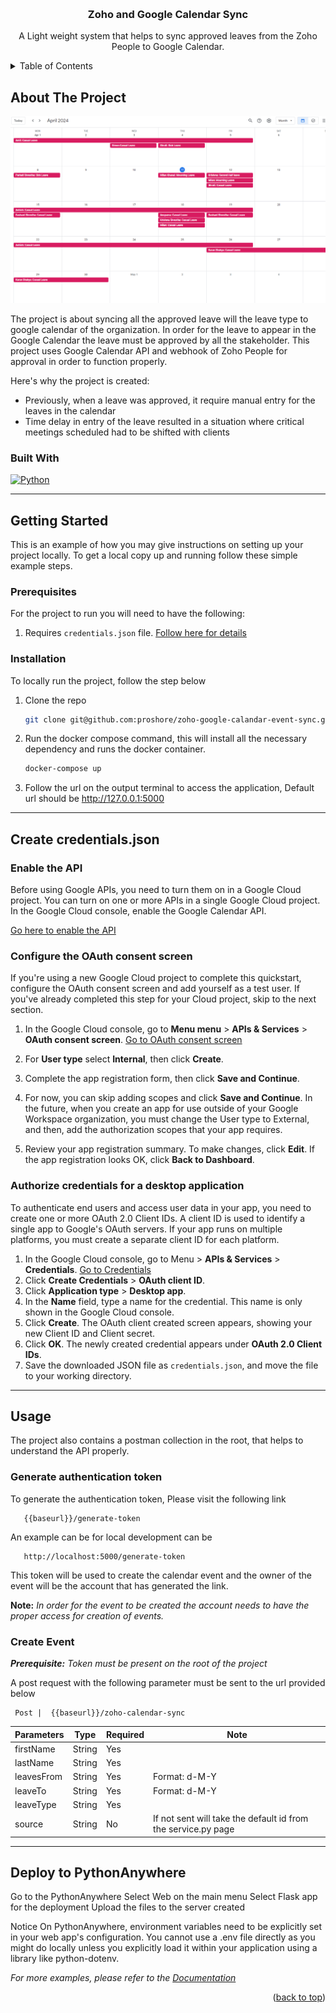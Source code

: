 <a name="readme-top"></a>

<!-- PROJECT LOGO -->
<br />
<div align="center">
  <h3 align="center">Zoho and Google Calendar Sync</h3>
  <p align="center">
    A Light weight system that helps to sync approved leaves from the Zoho People to Google Calendar.
  </p>
</div>



<!-- TABLE OF CONTENTS -->
<details>
  <summary>Table of Contents</summary>
  <ol>
    <li>
      <a href="#about-the-project">About The Project</a>
      <ul>
        <li><a href="#built-with">Built With</a></li>
      </ul>
    </li>
    <li>
      <a href="#getting-started">Getting Started</a>
      <ul>
        <li><a href="#prerequisites">Prerequisites</a></li>
        <li><a href="#installation">Installation</a></li>
      </ul>
    </li>
  </ol>
</details>



<!-- ABOUT THE PROJECT -->
## About The Project

[![Product Name Screen Shot][product-screenshot]]()

The project is about syncing all the approved leave will the leave type to google calendar of the organization. In order for the leave to appear in the Google Calendar the leave must be approved by all the stakeholder. This project uses Google Calendar API and webhook of Zoho People for approval in order to function properly. 

Here's why the project is created:
* Previously, when a leave was approved, it require manual entry for the leaves in the calendar 
* Time delay in entry of the leave resulted in a situation where critical meetings scheduled had to be shifted with clients


### Built With
[![Python]][Python-url]

***
<!-- GETTING STARTED -->
## Getting Started

This is an example of how you may give instructions on setting up your project locally.
To get a local copy up and running follow these simple example steps.

### Prerequisites

For the project to run you will need to have the following:
1. Requires `credentials.json` file. [Follow here for details](#create-credentials.json)

### Installation

To locally run the project, follow the step below
1. Clone the repo
   ```sh
   git clone git@github.com:proshore/zoho-google-calandar-event-sync.git
   ```
2. Run the docker compose command, this will install all the necessary dependency and runs the docker container.
   ```sh
   docker-compose up
   ```
3. Follow the url on the output terminal to access the application, Default url should be http://127.0.0.1:5000


***
## Create credentials.json
### Enable the API
Before using Google APIs, you need to turn them on in a Google Cloud project. You can turn on one or more APIs in a single Google Cloud project.
In the Google Cloud console, enable the Google Calendar API.

[Go here to enable the API](https://console.cloud.google.com/flows/enableapi?apiid=calendar-json.googleapis.com)

### Configure the OAuth consent screen
If you're using a new Google Cloud project to complete this quickstart, configure the OAuth consent screen and add yourself as a test user. If you've already completed this step for your Cloud project, skip to the next section.

1. In the Google Cloud console, go to **Menu menu** > **APIs & Services** > **OAuth consent screen**.
[Go to OAuth consent screen](https://console.cloud.google.com/apis/credentials/consent)

2. For **User type** select **Internal**, then click **Create**.
3. Complete the app registration form, then click **Save and Continue**.
4. For now, you can skip adding scopes and click **Save and Continue**. In the future, when you create an app for use outside of your Google Workspace organization, you must change the User type to External, and then, add the authorization scopes that your app requires.
5. Review your app registration summary. To make changes, click **Edit**. If the app registration looks OK, click **Back to Dashboard**.

### Authorize credentials for a desktop application
To authenticate end users and access user data in your app, you need to create one or more OAuth 2.0 Client IDs. A client ID is used to identify a single app to Google's OAuth servers. If your app runs on multiple platforms, you must create a separate client ID for each platform.
1. In the Google Cloud console, go to Menu > **APIs & Services** > **Credentials**. [Go to Credentials](https://console.cloud.google.com/apis/credentials)
2. Click **Create Credentials** > **OAuth client ID**.
3. Click **Application type** > **Desktop app**.
4. In the **Name** field, type a name for the credential. This name is only shown in the Google Cloud console.
5. Click **Create**. The OAuth client created screen appears, showing your new Client ID and Client secret.
6. Click **OK**. The newly created credential appears under **OAuth 2.0 Client IDs**.
7. Save the downloaded JSON file as `credentials.json`, and move the file to your working directory.


***
<!-- USAGE EXAMPLES -->
## Usage

The project also contains a postman collection in the root, that helps to understand the API properly. 

### Generate authentication token
To generate the authentication token, Please visit the following link
````
   {{baseurl}}/generate-token
````
An example can be for local development can be
````
   http://localhost:5000/generate-token
````

This token will be used to create the calendar event and the owner of the event will be the account that has generated the link. 

**Note:** _In order for the event to be created the account needs to have the proper access for creation of events._

### Create Event

_**Prerequisite:** Token must be present on the root of the project_

A post request with the following parameter must be sent to the url provided below

````
 Post |  {{baseurl}}/zoho-calendar-sync
````

| Parameters | Type   | Required | Note             |
|------------|--------|----------|------------------|
| firstName    | String | Yes      |                  | 
| lastName   | String    | Yes      |                  |
| leavesFrom      | String   | Yes      | Format:    d-M-Y |
| leaveTo      | String   | Yes      | Format:    d-M-Y |
| leaveType      | String   | Yes      |                  |
| source      | String   | No       | If not sent will take the default id from the service.py page |

***
<!-- USAGE EXAMPLES -->
## Deploy to PythonAnywhere

Go to the PythonAnywhere 
Select Web on the main menu
Select Flask app for the deployment
Upload the files to the server created 

Notice
On PythonAnywhere, environment variables need to be explicitly set in your web app's configuration. You cannot use a .env file directly as you might do locally unless you explicitly load it within your application using a library like python-dotenv.


_For more examples, please refer to the [Documentation](https://example.com)_

<p align="right">(<a href="#readme-top">back to top</a>)</p>


<!-- MARKDOWN LINKS & IMAGES -->
<!-- https://www.markdownguide.org/basic-syntax/#reference-style-links -->
[product-screenshot]: images/product-image.png
[Python]: https://img.shields.io/badge/python-3670A0?style=for-the-badge&logo=python&logoColor=ffdd54
[Python-url]: https://www.python.org/